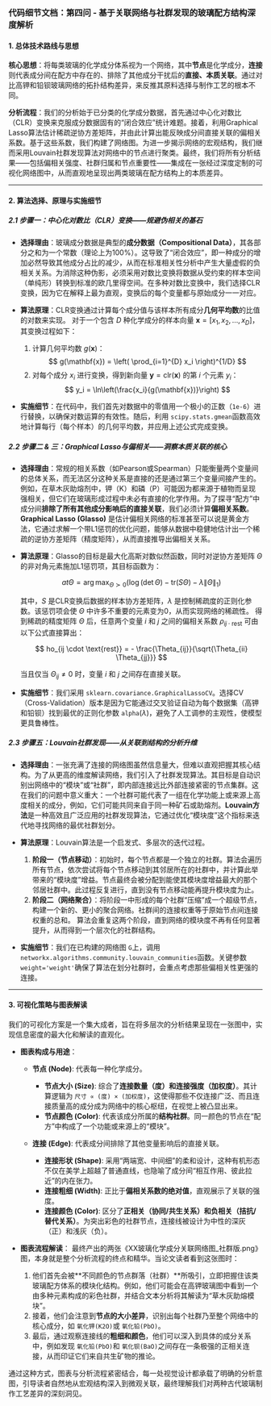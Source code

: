 ### **代码细节文档：第四问 - 基于关联网络与社群发现的玻璃配方结构深度解析**

#### **1. 总体技术路线与思想**

**核心思想**：将每类玻璃的化学成分体系视为一个网络，其中**节点**是化学成分，**连接**则代表成分间在配方中存在的、排除了其他成分干扰后的**直接、本质关联**。通过对比高钾和铅钡玻璃网络的拓扑结构差异，来反推其原料选择与制作工艺的根本不同。

**分析流程**：我们的分析始于已分类的化学成分数据，首先通过中心化对数比（CLR）变换来克服成分数据固有的“闭合效应”统计难题。接着，利用Graphical Lasso算法估计稀疏逆协方差矩阵，并由此计算出能反映成分间直接关联的偏相关系数。基于这些系数，我们构建了网络图。为进一步揭示网络的宏观结构，我们继而采用Louvain社群发现算法对网络中的节点进行聚类。最终，我们将所有分析结果——包括偏相关强度、社群归属和节点重要性——集成在一张经过深度定制的可视化网络图中，从而直观地呈现出两类玻璃在配方结构上的本质差异。

---

#### **2. 算法选择、原理与实施细节**

##### **2.1 步骤一：中心化对数比（CLR）变换——规避伪相关的基石**

* **选择理由**：玻璃成分数据是典型的**成分数据（Compositional Data）**，其各部分之和为一个常数（理论上为100%）。这导致了“闭合效应”，即一种成分的增加必然导致其他成分占比的减少，从而在标准相关性分析中产生大量虚假的负相关关系。为消除这种伪影，必须采用对数比变换将数据从受约束的样本空间（单纯形）转换到标准的欧几里得空间。在多种对数比变换中，我们选择CLR变换，因为它在解释上最为直观，变换后的每个变量都与原始成分一一对应。
* **算法原理**：CLR变换通过计算每个成分值与该样本所有成分**几何平均数**的比值的对数来实现。
  对于一个包含 $D$ 种化学成分的样本向量 $\mathbf{x} = [x_1, x_2, \dots, x_D]$，其变换过程如下：

  1. 计算几何平均数 $g(\mathbf{x})$：
     $$
     g(\mathbf{x}) = \left( \prod_{i=1}^{D} x_i \right)^{1/D}
     $$
  2. 对每个成分 $x_i$ 进行变换，得到新向量 $\mathbf{y} = \text{clr}(\mathbf{x})$ 的第 $i$ 个元素 $y_i$：
     $$
     y_i = \ln\left(\frac{x_i}{g(\mathbf{x})}\right)
     $$
* **实施细节**：在代码中，我们首先对数据中的零值用一个极小的正数（`1e-6`）进行替换，以确保对数运算的有效性。随后，利用 `scipy.stats.gmean`函数高效地计算每行（每个样本）的几何平均数，并应用上述公式完成变换。

##### **2.2 步骤二 & 三：Graphical Lasso与偏相关——洞察本质关联的核心**

* **选择理由**：常规的相关系数（如Pearson或Spearman）只能衡量两个变量间的总体关系，而无法区分这种关系是直接的还是通过第三个变量间接产生的。例如，在草木灰助熔剂中，钾（K）和磷（P）可能因为都来源于植物而呈现强相关，但它们在玻璃形成过程中未必有直接的化学作用。为了探寻“配方”中成分间**排除了所有其他成分影响后的直接关联**，我们必须计算**偏相关系数**。**Graphical Lasso (Glasso)** 是估计偏相关网络的标准甚至可以说是黄金方法，它通过求解一个带L1惩罚的优化问题，能够从数据中稳健地估计出一个稀疏的逆协方差矩阵（精度矩阵），从而直接推导出偏相关关系。
* **算法原理**：Glasso的目标是最大化高斯对数似然函数，同时对逆协方差矩阵 $\Theta$ 的非对角元素施加L1惩罚项，其目标函数为：

  $$
  at{\Theta} = \arg\max_{\Theta \succ 0} \left( \log(\det\Theta) - \text{tr}(S\Theta) - \lambda \|\Theta\|_1 \right)
  $$

  其中，$S$ 是CLR变换后数据的样本协方差矩阵，$\lambda$ 是控制稀疏度的正则化参数。该惩罚项会使 $\Theta$ 中许多不重要的元素变为0，从而实现网络的稀疏性。
  得到稀疏的精度矩阵 $\Theta$ 后，任意两个变量 $i$ 和 $j$ 之间的偏相关系数 $\rho_{ij \cdot \text{rest}}$ 可由以下公式直接算出：

  $$
  ho_{ij \cdot \text{rest}} = - \frac{\Theta_{ij}}{\sqrt{\Theta_{ii} \Theta_{jj}}}
  $$

  当且仅当 $\Theta_{ij} \neq 0$ 时，变量 $i$ 和 $j$ 之间存在直接关联。
* **实施细节**：我们采用 `sklearn.covariance.GraphicalLassoCV`。选择CV（Cross-Validation）版本是因为它能通过交叉验证自动为每个数据集（高钾和铅钡）找到最优的正则化参数 `alpha`($\lambda$)，避免了人工调参的主观性，使模型更具鲁棒性。

##### **2.3 步骤五：Louvain社群发现——从关联到结构的分析升维**

* **选择理由**：一张充满了连接的网络图虽然信息量大，但难以直观把握其核心结构。为了从更高的维度解读网络，我们引入了社群发现算法。其目标是自动识别出网络中的“模块”或“社群”，即内部连接远比外部连接紧密的节点集群。这在我们的问题中意义重大：一个社群可能代表了一组在化学功能上或来源上高度相关的成分，例如，它们可能共同来自于同一种矿石或助熔剂。**Louvain方法**是一种高效且广泛应用的社群发现算法，它通过优化“模块度”这个指标来迭代地寻找网络的最优社群划分。
* **算法原理**：Louvain算法是一个启发式、多层次的迭代过程。

  1. **阶段一（节点移动）**：初始时，每个节点都是一个独立的社群。算法会遍历所有节点，依次尝试将每个节点移动到其邻居所在的社群中，并计算此举带来的“模块度”增益。节点最终会被分配到能使其模块度增益最大的那个邻居社群中。此过程反复进行，直到没有节点移动能再提升模块度为止。
  2. **阶段二（网络聚合）**：将阶段一中形成的每个社群“压缩”成一个超级节点，构建一个新的、更小的聚合网络。社群间的连接权重等于原始节点间连接权重的总和。
     算法会重复这两个阶段，直到网络的模块度不再有任何显著提升，从而得到一个层次化的社群结构。
* **实施细节**：我们在已构建的网络图 `G`上，调用 `networkx.algorithms.community.louvain_communities`函数。关键参数 `weight='weight'`确保了算法在划分社群时，会重点考虑那些偏相关性更强的连接。

---

#### **3. 可视化策略与图表解读**

我们的可视化方案是一个集大成者，旨在将多层次的分析结果呈现在一张图中，实现信息密度的最大化和解读的直观化。

* **图表构成与用途**：

  * **节点 (Node)**: 代表每一种化学成分。

    * **节点大小 (Size)**: 综合了**连接数量（度）**和**连接强度（加权度）**。其计算逻辑为 `尺寸 ∝ (度) × (加权度)`，这使得那些不仅连接广泛、而且连接质量高的成分成为网络中的核心枢纽，在视觉上被凸显出来。
    * **节点颜色 (Color)**: 代表该成分所属的**结构社群**。同一颜色的节点在“配方”中构成了一个功能或来源上的“模块”。
  * **连接 (Edge)**: 代表成分间排除了其他变量影响后的直接关联。

    * **连接形状 (Shape)**: 采用“两端宽、中间细”的柔和设计，这种有机形态不仅在美学上超越了普通直线，也隐喻了成分间“相互作用、彼此拉近”的内在张力。
    * **连接粗细 (Width)**: 正比于**偏相关系数的绝对值**，直观展示了关联的强度。
    * **连接颜色 (Color)**: 区分了**正相关（协同/共生关系）**和**负相关（拮抗/替代关系）**。为突出彩色的社群节点，连接线被设计为中性的深灰（正）和浅灰（负）。
* **图表流程解读**：
  最终产出的两张《XX玻璃化学成分关联网络图_社群版.png》图，本身就是整个分析流程的终点和精华。当论文读者看到这张图时：

  1. 他们首先会被**不同颜色的节点群落（社群）**所吸引，立即把握住该类玻璃配方体系的模块化结构。例如，他们可能会在高钾玻璃图中看到一个由多种元素构成的彩色社群，并结合文本分析将其解读为“草木灰助熔模块”。
  2. 接着，他们会注意到**节点的大小差异**，识别出每个社群乃至整个网络中的核心成分，如 `氧化钾(K2O)`或 `氧化铅(PbO)`。
  3. 最后，通过观察连接线的**粗细和颜色**，他们可以深入到具体的成分关系中，例如发现 `氧化铅(PbO)`和 `氧化钡(BaO)`之间存在一条极强的正相关连接，从而印证它们来自共生矿物的推论。

通过这种方式，图表与分析流程紧密结合，每一处视觉设计都承载了明确的分析意图，引导读者自然地从宏观结构深入到微观关联，最终理解我们对两种古代玻璃制作工艺差异的深刻洞见。
